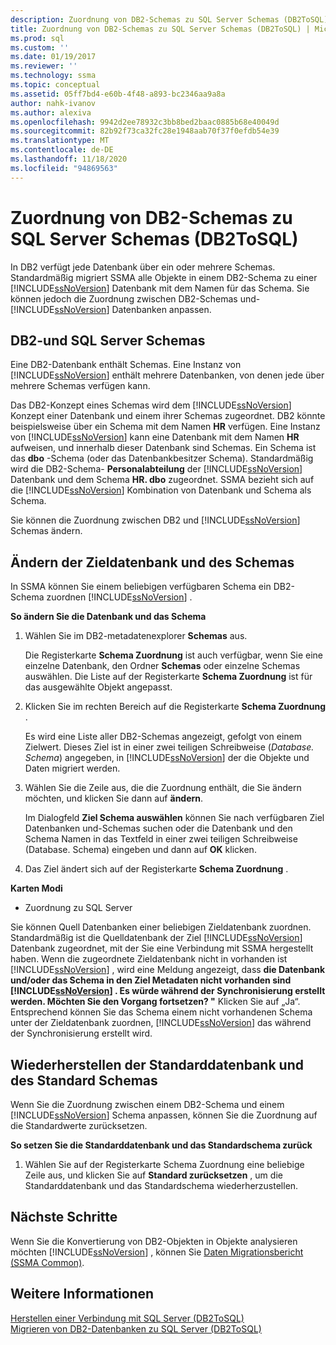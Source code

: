 ```yaml
---
description: Zuordnung von DB2-Schemas zu SQL Server Schemas (DB2ToSQL)
title: Zuordnung von DB2-Schemas zu SQL Server Schemas (DB2ToSQL) | Microsoft-Dokumentation
ms.prod: sql
ms.custom: ''
ms.date: 01/19/2017
ms.reviewer: ''
ms.technology: ssma
ms.topic: conceptual
ms.assetid: 05ff7bd4-e60b-4f48-a893-bc2346aa9a8a
author: nahk-ivanov
ms.author: alexiva
ms.openlocfilehash: 9942d2ee78932c3bb8bed2baac0885b68e40049d
ms.sourcegitcommit: 82b92f73ca32fc28e1948aab70f37f0efdb54e39
ms.translationtype: MT
ms.contentlocale: de-DE
ms.lasthandoff: 11/18/2020
ms.locfileid: "94869563"
---
```

# <a name="mapping-db2-schemas-to-sql-server-schemas-db2tosql"></a>Zuordnung von DB2-Schemas zu SQL Server Schemas (DB2ToSQL)
In DB2 verfügt jede Datenbank über ein oder mehrere Schemas. Standardmäßig migriert SSMA alle Objekte in einem DB2-Schema zu einer [!INCLUDE[ssNoVersion](../../includes/ssnoversion-md.md)] Datenbank mit dem Namen für das Schema. Sie können jedoch die Zuordnung zwischen DB2-Schemas und- [!INCLUDE[ssNoVersion](../../includes/ssnoversion-md.md)] Datenbanken anpassen.  
  
## <a name="db2-and-sql-server-schemas"></a>DB2-und SQL Server Schemas  
Eine DB2-Datenbank enthält Schemas. Eine Instanz von [!INCLUDE[ssNoVersion](../../includes/ssnoversion-md.md)] enthält mehrere Datenbanken, von denen jede über mehrere Schemas verfügen kann.  
  
Das DB2-Konzept eines Schemas wird dem [!INCLUDE[ssNoVersion](../../includes/ssnoversion-md.md)] Konzept einer Datenbank und einem ihrer Schemas zugeordnet. DB2 könnte beispielsweise über ein Schema mit dem Namen **HR** verfügen. Eine Instanz von [!INCLUDE[ssNoVersion](../../includes/ssnoversion-md.md)] kann eine Datenbank mit dem Namen **HR** aufweisen, und innerhalb dieser Datenbank sind Schemas. Ein Schema ist das **dbo** -Schema (oder das Datenbankbesitzer Schema). Standardmäßig wird die DB2-Schema- **Personalabteilung** der [!INCLUDE[ssNoVersion](../../includes/ssnoversion-md.md)] Datenbank und dem Schema **HR. dbo** zugeordnet. SSMA bezieht sich auf die [!INCLUDE[ssNoVersion](../../includes/ssnoversion-md.md)] Kombination von Datenbank und Schema als Schema.  
  
Sie können die Zuordnung zwischen DB2 und [!INCLUDE[ssNoVersion](../../includes/ssnoversion-md.md)] Schemas ändern.  
  
## <a name="modifying-the-target-database-and-schema"></a>Ändern der Zieldatenbank und des Schemas  
In SSMA können Sie einem beliebigen verfügbaren Schema ein DB2-Schema zuordnen [!INCLUDE[ssNoVersion](../../includes/ssnoversion-md.md)] .  
  
**So ändern Sie die Datenbank und das Schema**  
  
1.  Wählen Sie im DB2-metadatenexplorer **Schemas** aus.  
  
    Die Registerkarte **Schema Zuordnung** ist auch verfügbar, wenn Sie eine einzelne Datenbank, den Ordner **Schemas** oder einzelne Schemas auswählen. Die Liste auf der Registerkarte **Schema Zuordnung** ist für das ausgewählte Objekt angepasst.  
  
2.  Klicken Sie im rechten Bereich auf die Registerkarte **Schema Zuordnung** .  
  
    Es wird eine Liste aller DB2-Schemas angezeigt, gefolgt von einem Zielwert. Dieses Ziel ist in einer zwei teiligen Schreibweise (*Database. Schema*) angegeben, in [!INCLUDE[ssNoVersion](../../includes/ssnoversion-md.md)] der die Objekte und Daten migriert werden.  
  
3.  Wählen Sie die Zeile aus, die die Zuordnung enthält, die Sie ändern möchten, und klicken Sie dann auf **ändern**.  
  
    Im Dialogfeld **Ziel Schema auswählen** können Sie nach verfügbaren Ziel Datenbanken und-Schemas suchen oder die Datenbank und den Schema Namen in das Textfeld in einer zwei teiligen Schreibweise (Database. Schema) eingeben und dann auf **OK** klicken.  
  
4.  Das Ziel ändert sich auf der Registerkarte **Schema Zuordnung** .  
  
**Karten Modi**  
  
-   Zuordnung zu SQL Server  
  
Sie können Quell Datenbanken einer beliebigen Zieldatenbank zuordnen. Standardmäßig ist die Quelldatenbank der Ziel [!INCLUDE[ssNoVersion](../../includes/ssnoversion-md.md)] Datenbank zugeordnet, mit der Sie eine Verbindung mit SSMA hergestellt haben. Wenn die zugeordnete Zieldatenbank nicht in vorhanden ist [!INCLUDE[ssNoVersion](../../includes/ssnoversion-md.md)] , wird eine Meldung angezeigt, dass **die Datenbank und/oder das Schema in den Ziel Metadaten nicht vorhanden sind [!INCLUDE[ssNoVersion](../../includes/ssnoversion-md.md)] . Es würde während der Synchronisierung erstellt werden. Möchten Sie den Vorgang fortsetzen? "** Klicken Sie auf „Ja“. Entsprechend können Sie das Schema einem nicht vorhandenen Schema unter der Zieldatenbank zuordnen, [!INCLUDE[ssNoVersion](../../includes/ssnoversion-md.md)] das während der Synchronisierung erstellt wird.  
  
## <a name="reverting-to-the-default-database-and-schema"></a>Wiederherstellen der Standarddatenbank und des Standard Schemas  
Wenn Sie die Zuordnung zwischen einem DB2-Schema und einem [!INCLUDE[ssNoVersion](../../includes/ssnoversion-md.md)] Schema anpassen, können Sie die Zuordnung auf die Standardwerte zurücksetzen.  
  
**So setzen Sie die Standarddatenbank und das Standardschema zurück**  
  
1.  Wählen Sie auf der Registerkarte Schema Zuordnung eine beliebige Zeile aus, und klicken Sie auf **Standard zurücksetzen** , um die Standarddatenbank und das Standardschema wiederherzustellen.  
  
## <a name="next-steps"></a>Nächste Schritte  
Wenn Sie die Konvertierung von DB2-Objekten in Objekte analysieren möchten [!INCLUDE[ssNoVersion](../../includes/ssnoversion-md.md)] , können Sie [Daten Migrationsbericht (SSMA Common)](../sybase/data-migration-report-sybasetosql.md).  
  
## <a name="see-also"></a>Weitere Informationen  
[Herstellen einer Verbindung mit SQL Server &#40;DB2ToSQL&#41;](../../ssma/db2/connecting-to-sql-server-db2tosql.md)  
[Migrieren von DB2-Datenbanken zu SQL Server &#40;DB2ToSQL&#41;](../../ssma/db2/migrating-db2-databases-to-sql-server-db2tosql.md)  
